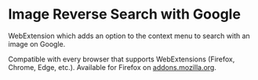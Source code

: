 Image Reverse Search with Google
================================
WebExtension which adds an option to the context menu to search with an image on Google.

Compatible with every browser that supports WebExtensions (Firefox, Chrome, Edge, etc.). Available for Firefox on [addons.mozilla.org](https://addons.mozilla.org/de/firefox/addon/image-reverse-search/).
